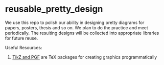 # reusable_pretty_design
We use this repo to polish our ability in designing pretty diagrams for papers, posters, thesis and so on. We plan to do the practice and meet periodically. The resulting designs will be collected into appropriate libraries for future reuse.

Useful Resources:
1.   [TikZ and PGF](https://texample.net/) are TeX packages for creating graphics programmatically
